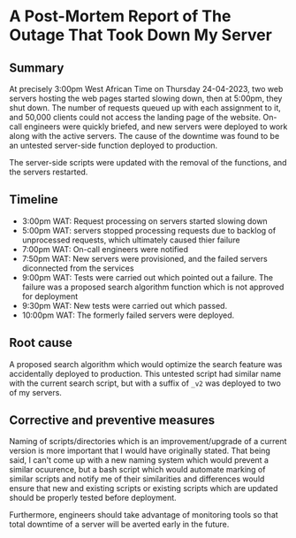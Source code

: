 # 	A Post-Mortem Report of The Outage That Took Down My Server

## Summary
At precisely 3:00pm West African Time on Thursday 24-04-2023, two web servers hosting the web pages started slowing down, then at 5:00pm, they shut down. The number of requests queued up with each assignment to it, and 50,000 clients could not access the landing page of the website. On-call engineers were quickly briefed, and new servers were deployed to work along with the active servers. The cause of the downtime was found to be an untested server-side function deployed to production.

The server-side scripts were updated with the removal of the functions, and the servers restarted.

## Timeline
- 3:00pm WAT: Request processing on servers started slowing down
- 5:00pm WAT: servers stopped processing requests due to backlog of unprocessed requests, which ultimately caused thier failure
- 7:00pm WAT: On-call engineers were notified
- 7:50pm WAT: New servers were provisioned, and the failed servers diconnected from the services
- 9:00pm WAT: Tests were carried out which pointed out a failure. The failure was a proposed search algorithm function which is not approved for deployment
- 9:30pm WAT: New tests were carried out which passed.
- 10:00pm WAT: The formerly failed servers were deployed.

## Root cause

A proposed search algorithm which would optimize the search feature was accidentally deployed to production. This untested script had similar name with the current search script, but with a suffix of `_v2` was deployed to two of my servers.

## Corrective and preventive measures
Naming of scripts/directories which is an improvement/upgrade of a current version is more important that I would have originally stated. That being said, I can't come up with a new naming system which would prevent a similar ocuurence, but a bash script which would automate marking of similar scripts and notify me of their similarities and differences would ensure that new and existing scripts or existing scripts which are updated should be properly tested before deployment.

Furthermore, engineers should take advantage of monitoring tools so that total downtime of a server will be averted early in the future. 
